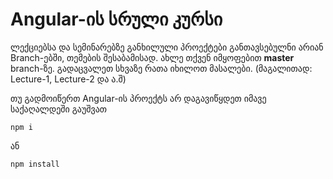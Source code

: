 # Angular-ის სრული კურსი

ლექციებსა და სემინარებზე განხილული პროექტები განთავსებულნი არიან Branch-ებში, თემების შესაბამისად.
ახლე თქვენ იმყოფებით **master**  branch-ზე. გადაცვალეთ სხვაზე რათა იხილოთ მასალები. (მაგალითად: Lecture-1, Lecture-2 და ა.შ)

თუ გადმოიწერთ Angular-ის პროექტს არ დაგავიწყდეთ იმავე საქაღალდეში გაუშვათ

```
npm i
```

ან

```
npm install
```
